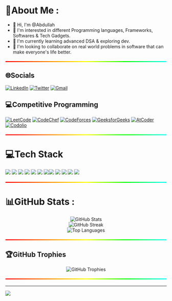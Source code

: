 # 💫About Me :
- 👋 Hi, I'm @Abdullah
- 👀 I'm interested in different Programming languages, Frameworks, Softwares & Tech Gadgets.
- 🌱 I'm currently learning advanced DSA & exploring dev.
- 💞️ I'm looking to collaborate on real world problems in software that can make everyone's life better.  

<div align="center">
  <div style="
    width: 100%;
    height: 3px;
    background: linear-gradient(90deg, #ff0000, #ff8000, #ffff00, #00ff00, #00ffff, #0000ff, #8000ff, #ff00ff, #ff0000);
    background-size: 200% 100%;
    animation: rgbFlow 3s linear infinite;
    border-radius: 2px;
    box-shadow: 0 0 15px rgba(255, 255, 255, 0.5);
    margin: 20px 0;
  "></div>
</div>


## 🌐Socials
[![LinkedIn](https://img.shields.io/badge/LinkedIn-0077B5?style=flat&logo=linkedin&logoColor=white)](https://linkedin.com/in/https://www.linkedin.com/in/syed-mohammed-abdullah-shah/) [![Twitter](https://img.shields.io/badge/Twitter-1DA1F2?style=flat&logo=twitter&logoColor=white)](https://twitter.com/Abdullah1155868) [![Gmail](https://img.shields.io/badge/Gmail-D14836?style=flat&logo=gmail&logoColor=white)](mailto:syedmohammedabdullahshah@gmail.com)

## 💻Competitive Programming
[![LeetCode](https://img.shields.io/badge/LeetCode-FFA116?style=flat&logo=LeetCode&logoColor=black)](https://leetcode.com/u/ABDULLAH2006/) [![CodeChef](https://img.shields.io/badge/CodeChef-5B4638?style=flat&logo=CodeChef&logoColor=white)](https://www.codechef.com/users/abdullah_shah) [![CodeForces](https://img.shields.io/badge/CodeForces-1F8ACB?style=flat&logo=Codeforces&logoColor=white)](https://codeforces.com/profile/Perfectionist_26) [![GeeksforGeeks](https://img.shields.io/badge/GeeksforGeeks-2F8D46?style=flat&logo=geeksforgeeks&logoColor=white)](https://www.geeksforgeeks.org/user/syedmohammedaj8mq/) [![AtCoder](https://img.shields.io/badge/AtCoder-BC002D?style=flat&logo=AtCoder&logoColor=white)](https://atcoder.jp/users/AbdullahShah) [![Codolio](https://img.shields.io/badge/Codolio-2D94DE?style=flat)](https://codolio.com/profile/Abdullah_Shah)

<div align="center">
  <div style="
    width: 100%;
    height: 3px;
    background: linear-gradient(90deg, #ff0000, #ff8000, #ffff00, #00ff00, #00ffff, #0000ff, #8000ff, #ff00ff, #ff0000);
    background-size: 200% 100%;
    animation: rgbFlow 3s linear infinite;
    border-radius: 2px;
    box-shadow: 0 0 15px rgba(255, 255, 255, 0.5);
    margin: 20px 0;
  "></div>
</div>

# 💻Tech Stack
<img src="https://img.shields.io/badge/C-A8B9CC?style=for-the-badge&logo=c&logoColor=black"/>
  <img src="https://img.shields.io/badge/C++-00599C?style=for-the-badge&logo=c%2B%2B&logoColor=white"/>
  <img src="https://img.shields.io/badge/PYTHON-3776AB?style=for-the-badge&logo=python&logoColor=FFD43B"/>
  <img src="https://img.shields.io/badge/GIT-F05032?style=for-the-badge&logo=git&logoColor=white"/>
  <img src="https://img.shields.io/badge/GITHUB-181717?style=for-the-badge&logo=github&logoColor=white"/>
  <img src="https://img.shields.io/badge/CANVA-00C4CC?style=for-the-badge&logo=Canva&logoColor=white"/>
  <img src="https://img.shields.io/badge/NOTION-000000?style=for-the-badge&logo=notion&logoColor=white"/><img src="https://img.shields.io/badge/Seaborn-4C8CBF?style=for-the-badge&logo=seaborn&logoColor=white"/>
  <img src="https://img.shields.io/badge/Matplotlib-FF6F00?style=for-the-badge&logo=matplotlib&logoColor=white"/>
  <img src="https://img.shields.io/badge/MATLAB-ED1C24?style=for-the-badge&logo=Mathworks&logoColor=white"/>
  <img src="https://img.shields.io/badge/NumPy-6C3483?style=for-the-badge&logo=numpy&logoColor=white"/>
  <img src="https://img.shields.io/badge/Pandas-17A589?style=for-the-badge&logo=pandas&logoColor=white"/>


<div align="center">
  <div style="
    width: 100%;
    height: 3px;
    background: linear-gradient(90deg, #ff0000, #ff8000, #ffff00, #00ff00, #00ffff, #0000ff, #8000ff, #ff00ff, #ff0000);
    background-size: 200% 100%;
    animation: rgbFlow 3s linear infinite;
    border-radius: 2px;
    box-shadow: 0 0 15px rgba(255, 255, 255, 0.5);
    margin: 20px 0;
  "></div>
</div>

# 📊GitHub Stats :

<div align="center">
  <img src="https://github-readme-stats.vercel.app/api?username=Abdullah-Shah-26&theme=dark&show_icons=true&hide_border=false&include_all_commits=true&count_private=true" alt="GitHub Stats" />
</div>

<div align="center">
  <img src="https://streak-stats.demolab.com/?user=Abdullah-Shah-26&theme=dark&hide_border=false" alt="GitHub Streak" />
</div>

<div align="center">
  <img src="https://github-readme-stats.vercel.app/api/top-langs/?username=Abdullah-Shah-26&theme=dark&hide_border=false&include_all_commits=true&count_private=true&layout=compact" alt="Top Languages" />
</div>

<div align="center">
  <div style="
    width: 100%;
    height: 3px;
    background: linear-gradient(90deg, #ff0000, #ff8000, #ffff00, #00ff00, #00ffff, #0000ff, #8000ff, #ff00ff, #ff0000);
    background-size: 200% 100%;
    animation: rgbFlow 3s linear infinite;
    border-radius: 2px;
    box-shadow: 0 0 15px rgba(255, 255, 255, 0.5);
    margin: 20px 0;
  "></div>
</div>

## 🏆GitHub Trophies
<div align="center">
  <img src="https://github-trophies.vercel.app/?username=Abdullah-Shah-26&theme=radical&no-frame=false&no-bg=false&margin-w=4" alt="GitHub Trophies" />
</div>

<div align="center">
  <div style="
    width: 100%;
    height: 3px;
    background: linear-gradient(90deg, #ff0000, #ff8000, #ffff00, #00ff00, #00ffff, #0000ff, #8000ff, #ff00ff, #ff0000);
    background-size: 200% 100%;
    animation: rgbFlow 3s linear infinite;
    border-radius: 2px;
    box-shadow: 0 0 15px rgba(255, 255, 255, 0.5);
    margin: 20px 0;
  "></div>
</div>

---
[![](https://visitcount.itsvg.in/api?id=Abdullah-Shah-26&icon=0&color=0)](https://visitcount.itsvg.in)
<!---
Abdullah-Shah-26/Abdullah-Shah-26 is a ✨ special ✨ repository because its `README.md` (this file) appears on your GitHub profile.
You can click the Preview link to take a look at your changes.
--->  
